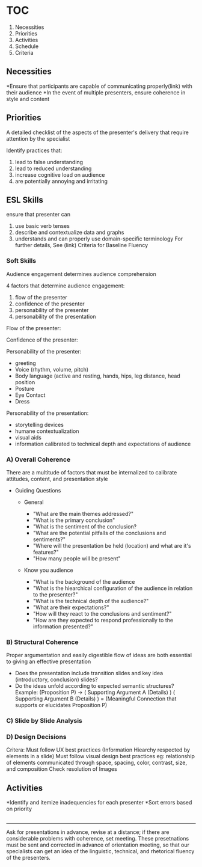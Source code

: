 
# TOC

1. Necessities
2. Priorities
3. Activities
4. Schedule
5. Criteria

## Necessities
*Ensure that participants are capable of communicating properly(link) with their audience 
*In the event of multiple presenters, ensure coherence in style and content 

## Priorities
A detailed checklist of the aspects of the presenter's delivery that require attention by the specialist

Identify practices that:
1) lead to false understanding
2) lead to reduced understanding
3) increase cognitive load on audience
4) are potentially annoying and irritating 

## ESL Skills
ensure that presenter can 
1) use basic verb tenses
2) describe and contextualize data and graphs
3) understands and can properly use domain-specific terminology 
For further details, See (link) Criteria for Baseline Fluency

### Soft Skills

Audience engagement determines audience comprehension

4 factors that determine audience engagement:
1. flow of the presenter
2. confidence of the presenter
3. personability of the presenter
4. personability of the presentation 

Flow of the presenter: 

Confidence of the presenter:

Personability of the presenter:
* greeting
* Voice (rhythm, volume, pitch)
* Body language (active and resting, hands, hips, leg distance, head position
* Posture 
* Eye Contact
* Dress

Personability of the presentation:
* storytelling devices
* humane contextualization
* visual aids
* information calibrated to technical depth and expectations of audience

### A) Overall Coherence
There are a multitude of factors that must be internalized to calibrate attitudes, content, and presentation style

  * Guiding Questions 
      - General
        * "What are the main themes addressed?"
        * "What is the primary conclusion"
        * "What is the sentiment of the conclusion?
        * "What are the potential pitfalls of the conclusions and sentiments?"
        * "Where will the presentation be held (location) and what are it's features?"
        * "How many people will be present"
        
      - Know you audience
        * "What is the background of the audience
        * "What is the hiearchical configuration of the audience in relation to the presenter?"
        * "What is the technical depth of the audience?"
        * "What are their expectations?"
        * "How will they react to the conclusions and sentiment?"
        * "How are they expected to respond professionally to the information presented?"  
        
### B) Structural Coherence
Proper argumentation and easily digestible flow of ideas are both essential to giving an effective presentation 

  * Does the presentation include transition slides and key idea (introductory, conclusion) slides?
  * Do the ideas unfold according to expected semantic structures?
  Example: (Proposition P) -> ( Supporting Argument A (Details) ) ( Supporting Argument B (Details) ) = (Meaningful Connection that supports or elucidates Proposition P)
  
  
### C) Slide by Slide Analysis

### D) Design Decisions
Critera:
Must follow UX best practices 
 (Information Hiearchy respected by elements in a slide)
Must follow visual design best practices
eg: relationship of elements communicated through space, spacing, color, contrast, size, and composition
Check resolution of Images


## Activities

*Identify and itemize inadequencies for each presenter
*Sort errors based on priority

##
-----

Ask for presentations in advance, revise at a distance; if there are considerable problems with coherence, set meeting. These presetnations must be sent and corrected in advance of orientation meeting, so that our specialists can get an idea of the linguistic, technical, and rhetorical fluency of the presenters.

